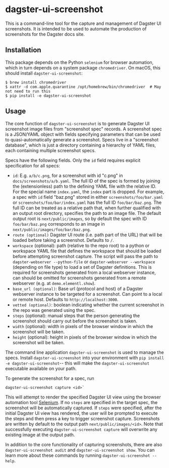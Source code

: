 # dagster-ui-screenshot

This is a command-line tool for the capture and management of Dagster UI
screenshots. It is intended to be used to automate the production of
screenshots for the Dagster docs site.

## Installation

This package depends on the Python `selenium` for browser automation, which in
turn depends on a system package `chromedriver`. On macOS, this should install
`dagster-ui-screenshot`:

```
$ brew install chromedriver
$ xattr -d com.apple.quarantine /opt/homebrew/bin/chromedriver  # May not need to run this
$ pip install -e dagster-ui-screenshot
```

## Usage

The core function of `dagster-ui-screenshot` is to generate Dagster UI screenshot image
files from "screenshot spec" records. A screenshot spec is a JSON/YAML object
with fields specifying parameters that can be used to quasi-automatically
generate a screenshot. Specs live in a "screenshot database", which is just a
directory containing a hierarchy of YAML files, each containing multiple
screenshot specs.

Specs have the following fields. Only the `id` field requires explicit specification for all specs:

- `id`: E.g. `a/b/c.png`, for a screenshot with id "c.png" in `docs/screenshots/a/b.yaml`. The full ID of the spec is formed by joining the (extensionless) path to the defining YAML file with the relative ID. For the special name `index.yaml`, the `index` part is dropped. For example, a spec with `id` field "baz.png" stored in either `screenshots/foo/bar.yaml` or `screenshots/foo/bar/index.yaml` has the full ID `foo/bar/baz.png`. The full ID can be treated as a relative path that, when further qualified with an output root directory, specifies the path to an image file. The default output root is `next/public/images`, so by default the spec with ID `foo/bar/baz.png` corresponds to an image in `next/public/images/foo/bar/baz.png`.
- `route (optional)` Dagster UI route (i.e. path part of the URL) that will be loaded before taking a screenshot. Defaults to `/`.
- `workspace` (optional): path (relative to the repo root) to a python or workspace YAML file that defines the workspace that should be loaded before attempting screenshot capture. The script will pass the path to `dagster-webserver --python-file` or `dagster-webserver --workspace` (depending on file type) to load a set of Dagster definitions. This is required for screenshots generated from a local webserver instance, can should be omitted for screenshots generated from a remote webserver (e.g. at `demo.elementl.show`).
- `base_url (optional)`: Base url (protocol and host) of a Dagster webserver instance to be targeted for a screenshot. Can point to a local or remote host. Defaults to `http://localhost:3000`.
- `vetted (optional)`: boolean indicating whether the current screenshot in the repo was generated using the spec.
- `steps` (optional): manual steps that the person generating the screenshot should carry out before the screenshot is taken.
- `width` (optional): width in pixels of the browser window in which the screenshot will be taken.
- `height` (optional): height in pixels of the browser window in which the screenshot will be taken.

The command line application `dagster-ui-screenshot` is used to manage the specs.
Install `dagster-ui-screenshot` into your environment with `pip install -e
dagster-ui-screenshot`-- this will make the `dagster-ui-screenshot` executable available
on your path. 

To generate the screenshot for a spec, run

```
dagster-ui-screenshot capture <id>`
```

This will attempt to render the specified Dagster UI view using the browser
automation tool [Selenium](https://www.selenium.dev). If no `steps` are
specified in the target spec, the screenshot will be automatically captured. If
`steps` were specified, after the initial Dagster UI view has rendered, the user
will be prompted to execute the steps and then press a key to trigger
screenshot capture. Screenshots are written by default to the output path
`next/public/images/<id>`. Note that successfully executing `dagster-ui-screenshot
capture` will overwrite any existing image at the output path.

In addition to the core functionality of capturing screenshots, there are also
`dagster-ui-screenshot audit` and `dagster-ui-screenshot show`. You can learn more about
these commands by running `dagster-ui-screenshot --help`.
